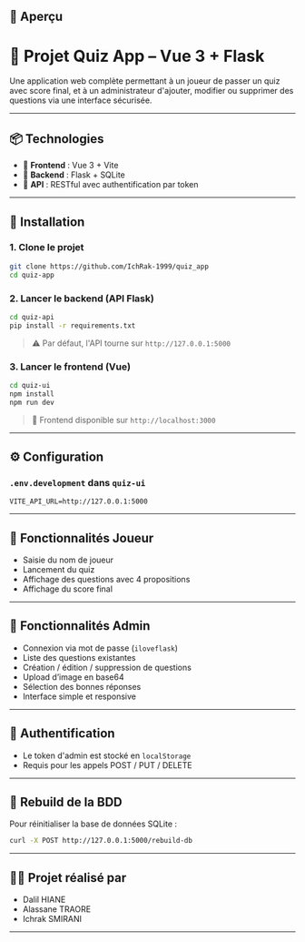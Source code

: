 ## 📸 Aperçu

# 🎯 Projet Quiz App – Vue 3 + Flask

Une application web complète permettant à un joueur de passer un quiz avec score final, et à un administrateur d'ajouter, modifier ou supprimer des questions via une interface sécurisée.

---

## 📦 Technologies

- 🎨 **Frontend** : Vue 3 + Vite
- 🧠 **Backend** : Flask + SQLite
- 📡 **API** : RESTful avec authentification par token

---

## 🚀 Installation

### 1. Clone le projet

```bash
git clone https://github.com/IchRak-1999/quiz_app
cd quiz-app
```

### 2. Lancer le backend (API Flask)

```bash
cd quiz-api
pip install -r requirements.txt
```

> ⚠️ Par défaut, l'API tourne sur `http://127.0.0.1:5000`

### 3. Lancer le frontend (Vue)

```bash
cd quiz-ui
npm install
npm run dev
```

> 🔗 Frontend disponible sur `http://localhost:3000`

---

## ⚙️ Configuration

### `.env.development` dans `quiz-ui`

```env
VITE_API_URL=http://127.0.0.1:5000
```

---

## 👤 Fonctionnalités Joueur

- Saisie du nom de joueur
- Lancement du quiz
- Affichage des questions avec 4 propositions
- Affichage du score final

---

## 🔐 Fonctionnalités Admin

- Connexion via mot de passe (`iloveflask`)
- Liste des questions existantes
- Création / édition / suppression de questions
- Upload d’image en base64
- Sélection des bonnes réponses
- Interface simple et responsive

---

## 🔏 Authentification

- Le token d'admin est stocké en `localStorage`
- Requis pour les appels POST / PUT / DELETE

---

## 🧪 Rebuild de la BDD

Pour réinitialiser la base de données SQLite :

```bash
curl -X POST http://127.0.0.1:5000/rebuild-db
```

---

## 👨‍🏫 Projet réalisé par

- Dalil HIANE
- Alassane TRAORE
- Ichrak SMIRANI

---
